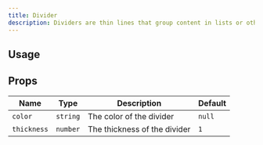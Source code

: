 ```yaml
---
title: Divider
description: Dividers are thin lines that group content in lists or other containers
---
```


## Usage

<usage></usage>

## Props

| Name        | Type     | Description                  | Default |
| ----------- | -------- | ---------------------------- | ------- |
| `color`     | `string` | The color of the divider     | `null`  |
| `thickness` | `number` | The thickness of the divider | `1`     |
